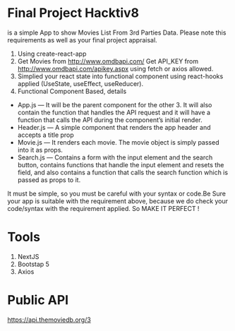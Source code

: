 # Final Project Hacktiv8

is a simple App to show Movies List From 3rd Parties Data.
Please note this requirements as well as your final project appraisal.

1. Using create-react-app
2. Get Movies from http://www.omdbapi.com/ Get API_KEY from http://www.omdbapi.com/apikey.aspx using fetch or axios allowed.
3. Simplied your react state into functional component using react-hooks applied (UseState, useEffect, useReducer).
4. Functional Component Based, details

- App.js — It will be the parent component for the other 3. It will also contain the function that handles the API request and it will have a function that calls the API during the component’s initial render.
- Header.js — A simple component that renders the app header and accepts a title prop
- Movie.js — It renders each movie. The movie object is simply passed into it as props.
- Search.js — Contains a form with the input element and the search button, contains functions that handle the input element and resets the field, and also contains a function that calls the search function which is passed as props to it.

It must be simple, so you must be careful with your syntax or code.Be Sure your app is suitable with the requirement above, because we do check your code/syntax with the requirement applied. So MAKE IT PERFECT !

# Tools

1. NextJS
2. Bootstap 5
3. Axios

# Public API

https://api.themoviedb.org/3